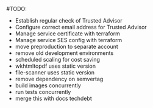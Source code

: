 #TODO:
- Establish regular check of Trusted Advisor
- Configure correct email address for Trusted Advisor
- Manage service certificate with terraform
- Manage service SES config with terraform
- move preproduction to separate account
- remove old development environments
- scheduled scaling for cost saving
- wkhtmltopdf uses static version
- file-scanner uses static version
- remove dependency on semvertag
- build images concurrently
- run tests concurrently
- merge this with docs techdebt
